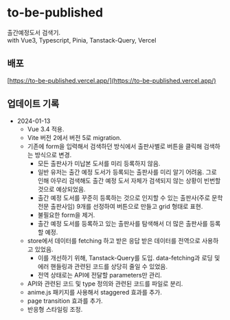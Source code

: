 # to-be-published

출간예정도서 검색기.
<br>
with Vue3, Typescript, Pinia, Tanstack-Query, Vercel 

## 배포

[https://to-be-published.vercel.app/](https://to-be-published.vercel.app/)

## 업데이트 기록

* 2024-01-13
  * Vue 3.4 적용.
  * Vite 버전 2에서 버전 5로 migration.
  * 기존에 form을 입력해서 검색하던 방식에서 출판사별로 버튼을 클릭해 검색하는 방식으로 변경.
    * 모든 출판사가 미납본 도서를 미리 등록하지 않음.
    * 일반 유저는 출간 예정 도서가 등록되는 출판사를 미리 알기 어려움. 그로 인해 아무리 검색해도 출간 예정 도서 자체가 검색되지 않는 상황이 빈번할 것으로 예상되었음.
    * 출간 예정 도서를 꾸준히 등록하는 것으로 인지할 수 있는 출판사(주로 문학 전문 출판사임) 9개를 선정하여 버튼으로 만들고 grid 형태로 표현.
    * 불필요한 form을 제거.
    * 출간 예정 도서를 등록하고 있는 출판사를 탐색해서 더 많은 출판사를 등록할 예정.
  * store에서 데이터를 fetching 하고 받은 응답 받은 데이터를 전역으로 사용하고 있었음.
    * 이를 개선하기 위해, Tanstack-Query를 도입. data-fetching과 로딩 및 에러 핸들링과 관련된 코드를 상당히 줄일 수 있었음.
    * 전역 상태로는 API에 전달할 parameters만 관리.
  * API와 관련된 코드 및 type 정의와 관련된 코드를 파일로 분리.
  * anime.js 패키지를 사용해서 staggered 효과를 추가.
  * page transition 효과를 추가.
  * 반응형 스타일링 조정.